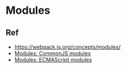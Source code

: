 # Modules


## Ref

* <https://webpack.js.org/concepts/modules/>
* [Modules: CommonJS modules](https://nodejs.org/docs/latest-v22.x/api/modules.html#the-module-wrapper)
* [Modules: ECMAScript modules](https://nodejs.org/docs/latest-v22.x/api/esm.html)